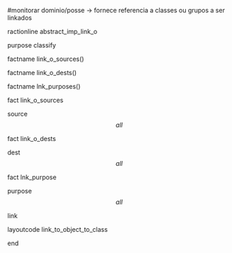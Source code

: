 #monitorar dominio/posse ->   fornece referencia a classes ou grupos a ser linkados
ractionline abstract_imp_link_o
  purpose  classify
  factname link_o_sources()
  factname link_o_dests()
  factname lnk_purposes()
  
  fact link_o_sources
   source $$all$$
  fact link_o_dests
   dest $$all$$
  fact lnk_purpose
   purpose $$all$$
   
  link

  layoutcode link_to_object_to_class
end
